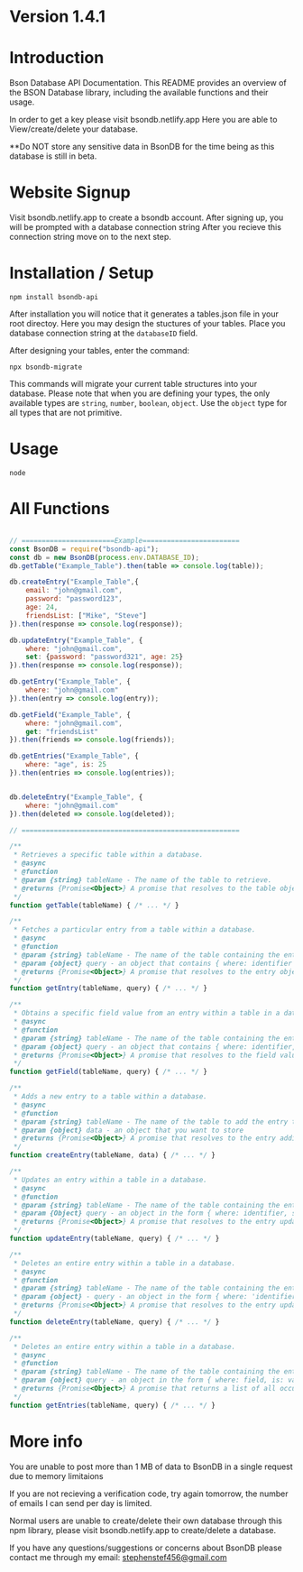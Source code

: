 # Version 1.4.1

# Introduction

Bson Database API Documentation.
This README provides an overview of the BSON Database library, 
including the available functions and their usage. 

In order to get a key please visit bsondb.netlify.app
Here you are able to View/create/delete your database.

**Do NOT store any sensitive data in BsonDB for the time being
as this database is still in beta.

# Website Signup

Visit bsondb.netlify.app to create a bsondb account.
After signing up, you will be prompted with a database connection string
After you recieve this connection string move on to the next step.

# Installation / Setup

`npm install bsondb-api`

After installation you will notice that it generates a tables.json
file in your root directoy. Here you may design the stuctures of your
tables. Place you database connection string at the `databaseID` field.

After designing your tables, enter the command:

`npx bsondb-migrate`

This commands will migrate your current table structures into your database.
Please note that when you are defining your types, the only available types
are `string`, `number`, `boolean`, `object`. Use the `object` type for all
types that are not primitive.

# Usage

`node`

# All Functions

```js

// =======================Example========================
const BsonDB = require("bsondb-api");
const db = new BsonDB(process.env.DATABASE_ID);
db.getTable("Example_Table").then(table => console.log(table));

db.createEntry("Example_Table",{
    email: "john@gmail.com",
    password: "password123",
    age: 24,
    friendsList: ["Mike", "Steve"]
}).then(response => console.log(response));

db.updateEntry("Example_Table", {
    where: "john@gmail.com",
    set: {password: "password321", age: 25}
}).then(response => console.log(response));

db.getEntry("Example_Table", {
    where: "john@gmail.com"
}).then(entry => console.log(entry));

db.getField("Example_Table", {
    where: "john@gmail.com",
    get: "friendsList"
}).then(friends => console.log(friends));

db.getEntries("Example_Table", {
    where: "age", is: 25
}).then(entries => console.log(entries));


db.deleteEntry("Example_Table", {
    where: "john@gmail.com"
}).then(deleted => console.log(deleted));

// ======================================================

/**
 * Retrieves a specific table within a database.
 * @async
 * @function
 * @param {string} tableName - The name of the table to retrieve.
 * @returns {Promise<Object>} A promise that resolves to the table object or An error object on fail.
 */
function getTable(tableName) { /* ... */ }

/**
 * Fetches a particular entry from a table within a database.
 * @async
 * @function
 * @param {string} tableName - The name of the table containing the entry.
 * @param {object} query - an object that contains { where: identifier }
 * @returns {Promise<Object>} A promise that resolves to the entry object or an error object.
 */
function getEntry(tableName, query) { /* ... */ }

/**
 * Obtains a specific field value from an entry within a table in a database.
 * @async
 * @function
 * @param {string} tableName - The name of the table containing the entry.
 * @param {object} query - an object that contains { where: identifier, get: field }
 * @returns {Promise<Object>} A promise that resolves to the field value or an error object.
 */
function getField(tableName, query) { /* ... */ }

/**
 * Adds a new entry to a table within a database.
 * @async
 * @function
 * @param {string} tableName - The name of the table to add the entry to.
 * @param {object} data - an object that you want to store 
 * @returns {Promise<Object>} A promise that resolves to the entry addition result or an error object.
 */
function createEntry(tableName, data) { /* ... */ }

/**
 * Updates an entry within a table in a database.
 * @async
 * @function
 * @param {string} tableName - The name of the table containing the entry.
 * @param {Object} query - an object in the form { where: identifier, set: { field: value } }
 * @returns {Promise<Object>} A promise that resolves to the entry update result or an error object.
 */
function updateEntry(tableName, query) { /* ... */ }

/**
 * Deletes an entire entry within a table in a database.
 * @async
 * @function
 * @param {string} tableName - The name of the table containing the entry.
 * @param {object} - query - an object in the form { where: 'identifier' }
 * @returns {Promise<Object>} A promise that resolves to the entry update result or an erro object.
 */
function deleteEntry(tableName, query) { /* ... */ }

/**
 * Deletes an entire entry within a table in a database.
 * @async
 * @function
 * @param {string} tableName - The name of the table containing the entry.
 * @param {object} query - an object in the form { where: field, is: value }
 * @returns {Promise<Object>} A promise that returns a list of all occurances of the key value pair in that table or an error obect.
 */
function getEntries(tableName, query) { /* ... */ }
```

# More info
You are unable to post more than 1 MB of data to BsonDB in a single request due
to memory limitaions

If you are not recieving a verification code, try again tomorrow, the number of
emails I can send per day is limited.

Normal users are unable to create/delete their own database through this npm 
library, please visit bsondb.netlify.app to create/delete a database.

If you have any questions/suggestions or concerns about BsonDB please contact me
through my email: stephenstef456@gmail.com

